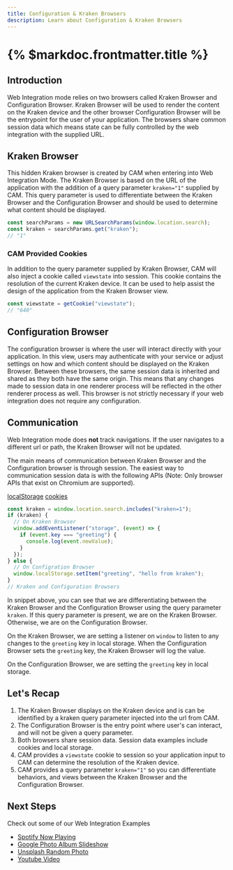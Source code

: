 ```yaml
---
title: Configuration & Kraken Browsers
description: Learn about Configuration & Kraken Browsers
---
```


# {% $markdoc.frontmatter.title %}

## Introduction

Web Integration mode relies on two browsers called Kraken Browser and Configuration Browser. Kraken Browser will be used to render the content on the Kraken device and the other browser Configuration Browser will be the entrypoint for the user of your application.
The browsers share common session data which means state can be fully controlled by the web integration with the supplied URL.

## Kraken Browser

This hidden Kraken browser is created by CAM when entering into Web Integration Mode. The Kraken Browser is based on the URL of the application with the addition of a query parameter `kraken="1"` supplied by CAM. This query parameter is used to differentiate between the Kraken Browser and the Configuration Browser and should be used to determine what content should be displayed.

```ts
const searchParams = new URLSearchParams(window.location.search);
const kraken = searchParams.get("kraken");
// "1"
```

### CAM Provided Cookies

In addition to the query parameter supplied by Kraken Browser, CAM will also inject a cookie called `viewstate` into session. This cookie contains the resolution of the current Kraken device. It can be used to help assist the design of the application from the Kraken Browser view.

```ts
const viewstate = getCookie("viewstate");
// "640"
```

## Configuration Browser

The configuration browser is where the user will interact directly with your application.
In this view, users may authenticate with your service or adjust settings on how and which content should be displayed on the Kraken Browser.
Between these browsers, the same session data is inherited and shared as they both have the same origin. This means that any changes made to session data in one renderer process will be reflected in the other renderer process as well. This browser is not strictly necessary if your web integration does not require any configuration.

## Communication

Web Integration mode does **not** track navigations. If the user navigates to a different url or path, the Kraken Browser will not be updated.

The main means of communication between Kraken Browser and the Configuration browser is through session.
The easiest way to communication session data is with the following APIs (Note: Only browser APIs that exist on Chromium are supported).

[localStorage](https://developer.mozilla.org/en-US/docs/Web/API/Window/localStorage)
[cookies](https://developer.mozilla.org/en-US/docs/Mozilla/Add-ons/WebExtensions/API/cookies)

```ts
const kraken = window.location.search.includes("kraken=1");
if (kraken) {
  // On Kraken Browser
  window.addEventListener("storage", (event) => {
    if (event.key === "greeting") {
      console.log(event.newValue);
    }
  });
} else {
  // On Configration Browser
  window.localStorage.setItem("greeting", "hello from kraken");
}
// Kraken and Configuration Browsers
```

In snippet above, you can see that we are differentiating between the Kraken Browser and the Configuration Browser using the query parameter `kraken`.
If this query parameter is present, we are on the Kraken Browser. Otherwise, we are on the Configuration Browser.

On the Kraken Browser, we are setting a listener on `window` to listen to any changes to the `greeting` key in local storage. When the Configuration Browser sets the `greeting` key, the Kraken Browser will log the value.

On the Configuration Browser, we are setting the `greeting` key in local storage.

## Let's Recap

1. The Kraken Browser displays on the Kraken device and is can be identified by a kraken query parameter injected into the url from CAM.
2. The Configuration Browser is the entry point where user's can interact, and will not be given a query parameter.
3. Both browsers share session data. Session data examples include cookies and local storage.
4. CAM provides a `viewstate` cookie to session so your application input to CAM can determine the resolution of the Kraken device.
5. CAM provides a query parameter `kraken="1"` so you can differentiate behaviors, and views between the Kraken Browser and the Configuration Browser.

## Next Steps

Check out some of our Web Integration Examples

- [Spotify Now Playing](/docs/examples/spotify)
- [Google Photo Album Slideshow](/docs/examples/google)
- [Unsplash Random Photo](/docs/examples/unsplash)
- [Youtube Video](/docs/examples/youtube)
